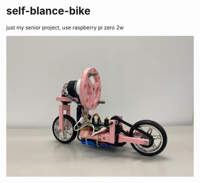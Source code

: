 # self-blance-bike
just my senior project, use raspberry pi zero 2w

![alt text](https://github.com/yuan-0816/self-blance-bike/blob/master/S__4702238.jpg?raw=true)
